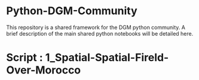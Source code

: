 # Python-DGM-Community
This repository is a shared framework for the DGM python community. A brief description of the main shared python notebooks will be detailed here.

# Script : **1_Spatial-Spatial-Fireld-Over-Morocco**

